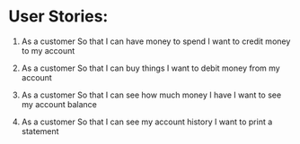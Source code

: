 # User Stories: #

1. As a customer
   So that I can have money to spend
   I want to credit money to my account

2. As a customer
   So that I can buy things
   I want to debit money from my account
  
3. As a customer
   So that I can see how much money I have
   I want to see my account balance

4. As a customer
   So that I can see my account history
   I want to print a statement